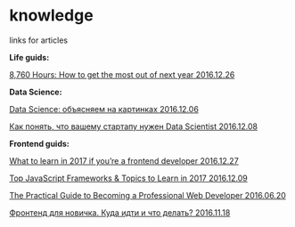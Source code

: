 # knowledge
links for articles

<strong>Life guids:</strong>

<a href="https://alexvermeer.com/8760hours/">8,760 Hours: How to get the most out of next year 2016.12.26</a>


<strong>Data Science:</strong>

<a href="http://ain.ua/special/data-science/">Data Science: объясняем на картинках 2016.12.06</a>

<a href="http://ain.ua/special/data-scientist/">Как понять, что вашему стартапу нужен Data Scientist 2016.12.08</a>



<strong>Frontend guids:</strong>

<a href="https://medium.com/@sapegin/what-to-learn-in-2017-if-youre-a-frontend-developer-b6cfef46effd#.58nzdhntd">What to learn in 2017 if you’re a frontend developer 2016.12.27</a>

<a href="https://medium.com/javascript-scene/top-javascript-frameworks-topics-to-learn-in-2017-700a397b711#.6l9kea2bo">Top JavaScript Frameworks & Topics to Learn in 2017 2016.12.09</a>

<a href="https://medium.freecodecamp.com/the-practical-guide-to-becoming-a-professional-web-developer-2f255bc25c90#.vqz5e9grc">The Practical Guide to Becoming a Professional Web Developer 2016.06.20</a>

<a href="https://medium.com/@gucol_lu/%D1%84%D1%80%D0%BE%D0%BD%D1%82%D0%B5%D0%BD%D0%B4-%D0%B4%D0%BB%D1%8F-%D0%BD%D0%BE%D0%B2%D0%B8%D1%87%D0%BA%D0%B0-%D0%BA%D1%83%D0%B4%D0%B0-%D0%B8%D0%B4%D1%82%D0%B8-%D0%B8-%D1%87%D1%82%D0%BE-%D0%B4%D0%B5%D0%BB%D0%B0%D1%82%D1%8C-5397d1185a10#.z3hakt2b5">Фронтенд для новичка. Куда идти и что делать? 2016.11.18 </a>
